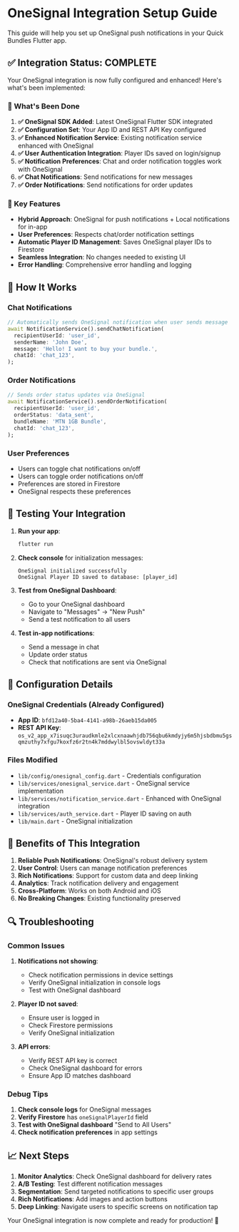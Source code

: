 # OneSignal Integration Setup Guide

This guide will help you set up OneSignal push notifications in your Quick Bundles Flutter app.

## ✅ Integration Status: COMPLETE

Your OneSignal integration is now fully configured and enhanced! Here's what's been implemented:

### 🔧 What's Been Done

1. **✅ OneSignal SDK Added**: Latest OneSignal Flutter SDK integrated
2. **✅ Configuration Set**: Your App ID and REST API Key configured
3. **✅ Enhanced Notification Service**: Existing notification service enhanced with OneSignal
4. **✅ User Authentication Integration**: Player IDs saved on login/signup
5. **✅ Notification Preferences**: Chat and order notification toggles work with OneSignal
6. **✅ Chat Notifications**: Send notifications for new messages
7. **✅ Order Notifications**: Send notifications for order updates

### 🎯 Key Features

- **Hybrid Approach**: OneSignal for push notifications + Local notifications for in-app
- **User Preferences**: Respects chat/order notification settings
- **Automatic Player ID Management**: Saves OneSignal player IDs to Firestore
- **Seamless Integration**: No changes needed to existing UI
- **Error Handling**: Comprehensive error handling and logging

## 📱 How It Works

### Chat Notifications
```dart
// Automatically sends OneSignal notification when user sends message
await NotificationService().sendChatNotification(
  recipientUserId: 'user_id',
  senderName: 'John Doe',
  message: 'Hello! I want to buy your bundle.',
  chatId: 'chat_123',
);
```

### Order Notifications
```dart
// Sends order status updates via OneSignal
await NotificationService().sendOrderNotification(
  recipientUserId: 'user_id',
  orderStatus: 'data_sent',
  bundleName: 'MTN 1GB Bundle',
  chatId: 'chat_123',
);
```

### User Preferences
- Users can toggle chat notifications on/off
- Users can toggle order notifications on/off
- Preferences are stored in Firestore
- OneSignal respects these preferences

## 🚀 Testing Your Integration

1. **Run your app**:
   ```bash
   flutter run
   ```

2. **Check console** for initialization messages:
   ```
   OneSignal initialized successfully
   OneSignal Player ID saved to database: [player_id]
   ```

3. **Test from OneSignal Dashboard**:
   - Go to your OneSignal dashboard
   - Navigate to "Messages" → "New Push"
   - Send a test notification to all users

4. **Test in-app notifications**:
   - Send a message in chat
   - Update order status
   - Check that notifications are sent via OneSignal

## 🔧 Configuration Details

### OneSignal Credentials (Already Configured)
- **App ID**: `bfd12a40-5ba4-4141-a98b-26aeb15da005`
- **REST API Key**: `os_v2_app_x7isuqc3uraudkmle2xlcxnaawhjdb756qbu6kmdyjy6m5hjsbdbmu5gsqmzuthy7xfgu7koxfz6r2tn4k7mddwylbl5ovswldyt33a`

### Files Modified
- `lib/config/onesignal_config.dart` - Credentials configuration
- `lib/services/onesignal_service.dart` - OneSignal service implementation
- `lib/services/notification_service.dart` - Enhanced with OneSignal integration
- `lib/services/auth_service.dart` - Player ID saving on auth
- `lib/main.dart` - OneSignal initialization

## 🎉 Benefits of This Integration

1. **Reliable Push Notifications**: OneSignal's robust delivery system
2. **User Control**: Users can manage notification preferences
3. **Rich Notifications**: Support for custom data and deep linking
4. **Analytics**: Track notification delivery and engagement
5. **Cross-Platform**: Works on both Android and iOS
6. **No Breaking Changes**: Existing functionality preserved

## 🔍 Troubleshooting

### Common Issues

1. **Notifications not showing**:
   - Check notification permissions in device settings
   - Verify OneSignal initialization in console logs
   - Test with OneSignal dashboard

2. **Player ID not saved**:
   - Ensure user is logged in
   - Check Firestore permissions
   - Verify OneSignal initialization

3. **API errors**:
   - Verify REST API key is correct
   - Check OneSignal dashboard for errors
   - Ensure App ID matches dashboard

### Debug Tips

1. **Check console logs** for OneSignal messages
2. **Verify Firestore** has `oneSignalPlayerId` field
3. **Test with OneSignal dashboard** "Send to All Users"
4. **Check notification preferences** in app settings

## 📈 Next Steps

1. **Monitor Analytics**: Check OneSignal dashboard for delivery rates
2. **A/B Testing**: Test different notification messages
3. **Segmentation**: Send targeted notifications to specific user groups
4. **Rich Notifications**: Add images and action buttons
5. **Deep Linking**: Navigate users to specific screens on notification tap

Your OneSignal integration is now complete and ready for production! 🎯 